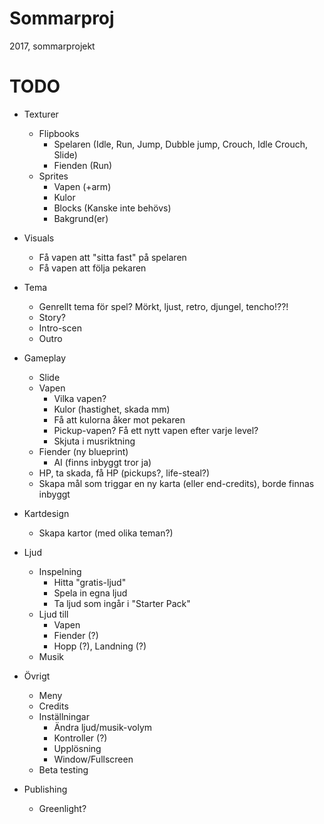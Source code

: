 # Sommarproj
2017, sommarprojekt

# TODO

* Texturer
  * Flipbooks
    * Spelaren (Idle, Run, Jump, Dubble jump, Crouch, Idle Crouch, Slide)
    * Fienden (Run)
  * Sprites
    * Vapen (+arm)
    * Kulor
    * Blocks (Kanske inte behövs)
    * Bakgrund(er)
  
* Visuals
  * Få vapen att "sitta fast" på spelaren
  * Få vapen att följa pekaren

* Tema
  * Genrellt tema för spel? Mörkt, ljust, retro, djungel, tencho!??!
  * Story?
  * Intro-scen
  * Outro

* Gameplay
  * Slide
  * Vapen
    * Vilka vapen?
    * Kulor (hastighet, skada mm)
    * Få att kulorna åker mot pekaren
    * Pickup-vapen? Få ett nytt vapen efter varje level?
    * Skjuta i musriktning
  * Fiender (ny blueprint)
    * AI (finns inbyggt tror ja)
  * HP, ta skada, få HP (pickups?, life-steal?)
  * Skapa mål som triggar en ny karta (eller end-credits), borde finnas inbyggt
  
* Kartdesign
  * Skapa kartor (med olika teman?)

* Ljud
  * Inspelning
    * Hitta "gratis-ljud"
    * Spela in egna ljud
    * Ta ljud som ingår i "Starter Pack"
  * Ljud till
    * Vapen
    * Fiender (?)
    * Hopp (?), Landning (?)
  * Musik
 
* Övrigt
  * Meny
  * Credits
  * Inställningar
    * Ändra ljud/musik-volym
    * Kontroller (?)
    * Upplösning
    * Window/Fullscreen
  * Beta testing
  
* Publishing
  * Greenlight?
